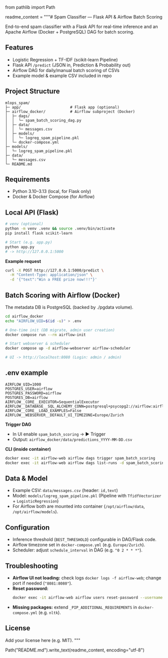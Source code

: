from pathlib import Path

readme_content = """# Spam Classifier — Flask API & Airflow Batch Scoring

End-to-end spam classifier with a Flask API for real-time inference and an Apache Airflow (Docker + PostgreSQL) DAG for batch scoring.

## Features
- Logistic Regression + TF-IDF (scikit-learn Pipeline)
- Flask API `/predict` (JSON in, Prediction & Probability out)
- Airflow DAG for daily/manual batch scoring of CSVs
- Example model & example CSV included in repo

## Project Structure
```
mlops_spam/
├─ app/                      # Flask app (optional)
├─ airflow_docker/           # Airflow subproject (Docker)
│  ├─ dags/
│  │  └─ spam_batch_scoring_dag.py
│  ├─ data/
│  │  └─ messages.csv
│  ├─ models/
│  │  └─ logreg_spam_pipeline.pkl
│  └─ docker-compose.yml
├─ models/
│  └─ logreg_spam_pipeline.pkl
├─ data/
│  └─ messages.csv
└─ README.md
```

## Requirements
- Python 3.10–3.13 (local, for Flask only)
- Docker & Docker Compose (for Airflow)

## Local API (Flask)
```bash
# venv (optional)
python -m venv .venv && source .venv/bin/activate
pip install flask scikit-learn

# Start (e.g. app.py)
python app.py
# -> http://127.0.0.1:5000
```

**Example request**
```bash
curl -X POST http://127.0.0.1:5000/predict \
  -H "Content-Type: application/json" \
  -d '{"text":"Win a FREE prize now!!!"}'
```

## Batch Scoring with Airflow (Docker)
The metadata DB is PostgreSQL (backed by ./pgdata volume).

```bash
cd airflow_docker
echo "AIRFLOW_UID=$(id -u)" > .env

# One-time init (DB migrate, admin user creation)
docker compose run --rm airflow-init

# Start webserver & scheduler
docker compose up -d airflow-webserver airflow-scheduler

# UI -> http://localhost:8080 (Login: admin / admin)
```

## .env example
```
AIRFLOW_UID=1000
POSTGRES_USER=airflow
POSTGRES_PASSWORD=airflow
POSTGRES_DB=airflow
AIRFLOW__CORE__EXECUTOR=SequentialExecutor
AIRFLOW__DATABASE__SQL_ALCHEMY_CONN=postgresql+psycopg2://airflow:airflow@postgres/airflow
AIRFLOW__CORE__LOAD_EXAMPLES=False
AIRFLOW__WEBSERVER__DEFAULT_UI_TIMEZONE=Europe/Zurich
```

**Trigger DAG**
- In UI enable `spam_batch_scoring` → ▶️ Trigger
- Output: `airflow_docker/data/predictions_YYYY-MM-DD.csv`

**CLI (inside container)**
```bash
docker exec -it airflow-web airflow dags trigger spam_batch_scoring
docker exec -it airflow-web airflow dags list-runs -d spam_batch_scoring
```

## Data & Model
- Example CSV: `data/messages.csv` (header: `id,text`)
- Model: `models/logreg_spam_pipeline.pkl` (Pipeline with `TfidfVectorizer` + `LogisticRegression`)
- For Airflow both are mounted into container (`/opt/airflow/data`, `/opt/airflow/models`).

## Configuration
- Inference threshold (`BEST_THRESHOLD`) configurable in DAG/Flask code.
- Airflow timezone set in `docker-compose.yml` (e.g. `Europe/Zurich`).
- Scheduler: adjust `schedule_interval` in DAG (e.g. `"0 2 * * *"`).

## Troubleshooting
- **Airflow UI not loading:** check logs `docker logs -f airflow-web`; change port if needed (`"8081:8080"`).
- **Reset password:**  
  ```bash
  docker exec -it airflow-web airflow users reset-password --username admin --password admin
  ```
- **Missing packages:** extend `_PIP_ADDITIONAL_REQUIREMENTS` in `docker-compose.yml` (e.g. `nltk`).

## License
Add your license here (e.g. MIT).
"""

Path("README.md").write_text(readme_content, encoding="utf-8")